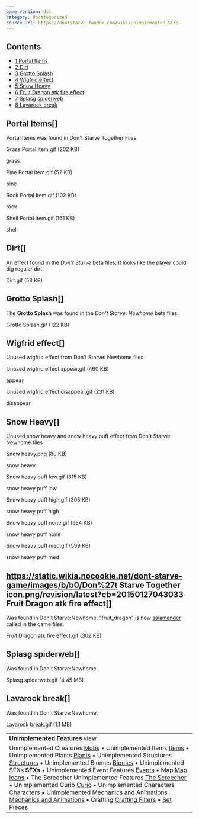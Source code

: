 ```yaml
---
game_version: dst
category: Uncategorized
source_url: https://dontstarve.fandom.com/wiki/Unimplemented_SFXs
---
```


## Contents

* [1 Portal Items](#Portal_Items)
* [2 Dirt](#Dirt)
* [3 Grotto Splash](#Grotto_Splash)
* [4 Wigfrid effect](#Wigfrid_effect)
* [5 Snow Heavy](#Snow_Heavy)
* [6 Fruit Dragon atk fire effect](#Fruit_Dragon_atk_fire_effect)
* [7 Splasg spiderweb](#Splasg_spiderweb)
* [8 Lavarock break](#Lavarock_break)

## Portal Items[]

Portal Items was found in Don't Starve Together Files.

Grass Portal Item.gif (202 KB)

grass

Pine Portal Item.gif (52 KB)

pine

Rock Portal Item.gif (102 KB)

rock

Shell Portal Item.gif (161 KB)

shell

## Dirt[]

An effect found in the *Don't Starve* beta files. It looks like the player could dig regular dirt.

Dirt.gif (58 KB)

## Grotto Splash[]

The **Grotto Splash** was found in the *Don't Starve: Newhome* beta files.

Grotto Splash.gif (122 KB)

## Wigfrid effect[]

Unused wigfrid effect from Don't Starve: Newhome files

Unused wigfrid effect appear.gif (460 KB)

appear

Unused wigfrid effect disappear.gif (231 KB)

disappear

## Snow Heavy[]

Unused snow heavy and snow heavy puff effect from Don't Starve: Newhome files

Snow heavy.png (80 KB)

snow heavy

Snow heavy puff low.gif (815 KB)

snow heavy puff low

Snow heavy puff high.gif (305 KB)

snow heavy puff high

Snow heavy puff none.gif (954 KB)

snow heavy puff none

Snow heavy puff med.gif (599 KB)

snow heavy puff med

## https://static.wikia.nocookie.net/dont-starve-game/images/b/b0/Don%27t Starve Together icon.png/revision/latest?cb=20150127043033 Fruit Dragon atk fire effect[]

Was found in Don't Starve:Newhome. "fruit\_dragon" is how [salamander](/wiki/Saladmander "Saladmander") called in the game files.

Fruit Dragon atk fire effect.gif (302 KB)

## Splasg spiderweb[]

Was found in Don't Starve:Newhome.

Splasg spiderweb.gif (4.45 MB)

## Lavarock break[]

Was found in Don't Starve:Newhome.

Lavarock break.gif (1.1 MB)

|  |
| --- |
| **[Unimplemented Features](/wiki/Unimplemented_Features "Unimplemented Features")** [view](/wiki/Template:Unimplemented_Features "Template:Unimplemented Features") |
| Unimplemented Creatures [Mobs](/wiki/Unimplemented_Creatures "Unimplemented Creatures") • Unimplemented Items [Items](/wiki/Unimplemented_Items "Unimplemented Items") • Unimplemented Plants [Plants](/wiki/Unimplemented_Plants "Unimplemented Plants") • Unimplemented Structures [Structures](/wiki/Unimplemented_Structures "Unimplemented Structures") • Unimplemented Biomes [Biomes](/wiki/Unimplemented_Biomes "Unimplemented Biomes") • Unimplemented SFXs **SFXs** • Unimplemented Event Features [Events](/wiki/Unimplemented_Event_Features "Unimplemented Event Features") • Map [Map Icons](/wiki/Map#Unused "Map") • The Screecher Unimplemented Features [The Screecher](/wiki/The_Screecher_Unimplemented_Features "The Screecher Unimplemented Features") • Unimplemented Curio [Curio](/wiki/Unimplemented_Curio "Unimplemented Curio") • Unimplemented Characters [Characters](/wiki/Unimplemented_Characters "Unimplemented Characters") • Unimplemented Mechanics and Animations [Mechanics and Animations](/wiki/Unimplemented_Mechanics_and_Animations "Unimplemented Mechanics and Animations") • Crafting [Crafting Filters](/wiki/Crafting#Unimplemented_Filters "Crafting") • [Set Pieces](/wiki/Unimplemented_Set_Pieces "Unimplemented Set Pieces") |